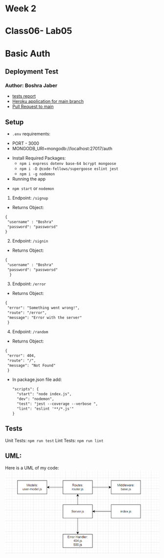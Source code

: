 # Week 2
# Class06- Lab05
# Basic Auth
## Deployment Test
### Author: Boshra Jaber
* [tests report](https://github.com/BoshraJaber/basic-express-server/actions)
* [Heroku application for main branch](https://boshra-basicauth.herokuapp.com/)
* [Pull Request to main](https://github.com/BoshraJaber/basic-auth/pull/1)

## Setup
- `.env` requirements:
 * PORT - 3000
 * MONGODB_URI=mongodb://localhost:27017/auth

- Install Required Packages:
  * `npm i express dotenv base-64 bcrypt mongoose`
  * `npm i -D @code-fellows/supergoose eslint jest`
  * `npm i -g nodemon`
- Running the app
 * `npm start` or `nodemon`
 1. Endpoint: `/signup`
   * Returns Object:
  ```
  {
   "username" : "Boshra"
   "password": "passworsd"
  }
  ```
 2. Endpoint: `/signin`
   * Returns Object:
  ```
  {
   "username" : "Boshra"
   "password": "passworsd"
    }
  ``` 
 3. Endpoint: `/error`
   * Returns Object:
  ```
  {
   "error": "Something went wrong!",
   "route": "/error",
   "message": "Error with the server"
   }
  ```
 4. Endpoint: `/random`
   * Returns Object:
  ```
  {
   "error": 404,
   "route": "/",
   "message": "Not Found"
   }
  ```
- In package.json file add:
  ```
  "scripts": {
    "start": "node index.js",
    "dev": "nodemon",
    "test": "jest --coverage --verbose ",
    "lint": "eslint '**/*.js'"
  }
  ```

## Tests
Unit Tests: `npm run test`
Lint Tests: `npm run lint`

## UML:
Here is a UML of my code: 
![](./src/lab6.png)